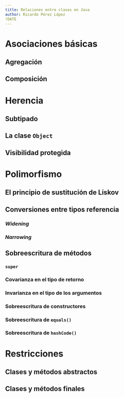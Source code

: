 ```yaml
---
title: Relaciones entre clases en Java
author: Ricardo Pérez López
!DATE
---
```


# Asociaciones básicas

## Agregación

## Composición

# Herencia

## Subtipado

## La clase `Object`

## Visibilidad protegida

# Polimorfismo

## El principio de sustitución de Liskov

## Conversiones entre tipos referencia

### *Widening*

### *Narrowing*

## Sobreescritura de métodos

### `super`

### Covarianza en el tipo de retorno

### Invarianza en el tipo de los argumentos

### Sobreescritura de constructores

### Sobreescritura de `equals()`

### Sobreescritura de `hashCode()`

# Restricciones

## Clases y métodos abstractos

## Clases y métodos finales

